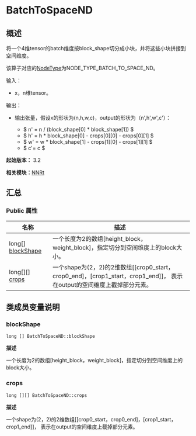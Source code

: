 # BatchToSpaceND


## 概述

将一个4维tensor的batch维度按block_shape切分成小块，并将这些小块拼接到空间维度。

该算子对应的[NodeType](_n_n_rt_v20.md#nodetype)为NODE_TYPE_BATCH_TO_SPACE_ND。

输入：

- x，n维tensor。

输出：

- 输出张量，假设x的形状为(n,h,w,c)，output的形状为（n',h',w',c'）：

  - $ n' = n / (block_shape[0] \* block_shape[1]) $
  - $ h' = h \* block_shape[0] - crops[0][0] - crops[0][1] $
  - $ w' = w \* block_shape[1] - crops[1][0] - crops[1][1] $
  - $ c'= c $

**起始版本：** 3.2

**相关模块：**[NNRt](_n_n_rt_v20.md)


## 汇总


### Public 属性

| 名称 | 描述 | 
| -------- | -------- |
| long[] [blockShape](#blockshape) | 一个长度为2的数组[height_block，weight_block]，指定切分到空间维度上的block大小。 | 
| long[][] [crops](#crops) | 一个shape为(2，2)的2维数组[[crop0_start，crop0_end]，[crop1_start，crop1_end]]， 表示在output的空间维度上截掉部分元素。 | 


## 类成员变量说明


### blockShape

```
long [] BatchToSpaceND::blockShape
```

**描述**


一个长度为2的数组[height_block，weight_block]，指定切分到空间维度上的block大小。


### crops

```
long [][] BatchToSpaceND::crops
```

**描述**


一个shape为(2，2)的2维数组[[crop0_start，crop0_end]，[crop1_start，crop1_end]]， 表示在output的空间维度上截掉部分元素。
